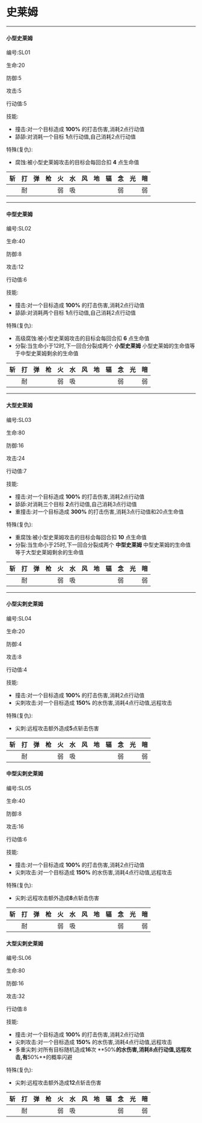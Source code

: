 # 史莱姆

---

#### 小型史莱姆

编号:SL01

生命:20

防御:5

攻击:5

行动值:5

技能:

* 撞击:对一个目标造成 **100%** 的打击伤害,消耗2点行动值
* 舔舔:对消耗一个目标 **1**点行动值,自己消耗2点行动值

特殊(复仇):

* 腐蚀:被小型史莱姆攻击的目标会每回合扣 **4** 点生命值

| 斩   | 打   | 弹   | 枪   | 火   | 水   | 风   | 地   | 辐   | 念   | 光   | 暗   |
| ---- | ---- | ---- | ---- | ---- | ---- | ---- | ---- | ---- | ---- | ---- | ---- |
|      | 耐   |      |      | 弱   | 吸   |      |      |      | 弱   |      | 弱   |



---

#### 中型史莱姆

编号:SL02

生命:40

防御:8

攻击:12

行动值:6

技能:

* 撞击:对一个目标造成 **100%** 的打击伤害,消耗2点行动值
* 舔舔:对消耗两个目标 **1**点行动值,自己消耗2点行动值

特殊(复仇):

* 高级腐蚀:被小型史莱姆攻击的目标会每回合扣 **6** 点生命值
* 分裂:当生命小于12时,下一回合分裂成两个 **小型史莱姆**  小型史莱姆的生命值等于中型史莱姆剩余的生命值

| 斩   | 打   | 弹   | 枪   | 火   | 水   | 风   | 地   | 辐   | 念   | 光   | 暗   |
| ---- | ---- | ---- | ---- | ---- | ---- | ---- | ---- | ---- | ---- | ---- | ---- |
|      | 耐   |      |      | 弱   | 吸   |      |      |      | 弱   |      | 弱   |

---

#### 大型史莱姆

编号:SL03

生命:80

防御:16

攻击:24

行动值:7

技能:

* 撞击:对一个目标造成 **100%** 的打击伤害,消耗2点行动值
* 舔舔:对消耗三个目标 **2**点行动值,自己消耗3点行动值
* 重撞击:对一个目标造成 **300%** 的打击伤害,消耗3点行动值和20点生命值

特殊(复仇):

* 重腐蚀:被小型史莱姆攻击的目标会每回合扣 **10** 点生命值
* 分裂:当生命小于25时,下一回合分裂成两个 **中型史莱姆**  中型史莱姆的生命值等于大型史莱姆剩余的生命值

| 斩   | 打   | 弹   | 枪   | 火   | 水   | 风   | 地   | 辐   | 念   | 光   | 暗   |
| ---- | ---- | ---- | ---- | ---- | ---- | ---- | ---- | ---- | ---- | ---- | ---- |
|      | 耐   |      |      | 弱   | 吸   |      |      |      | 弱   |      | 弱   |

---

#### 小型尖刺史莱姆

编号:SL04

生命:20

防御:4

攻击:8

行动值:4

技能:

* 撞击:对一个目标造成 **100%** 的打击伤害,消耗2点行动值
* 尖刺攻击:对一个目标造成 **150%** 的水伤害,消耗4点行动值,远程攻击

特殊(复仇):

* 尖刺:远程攻击额外造成**5**点斩击伤害

| 斩   | 打   | 弹   | 枪   | 火   | 水   | 风   | 地   | 辐   | 念   | 光   | 暗   |
| ---- | ---- | ---- | ---- | ---- | ---- | ---- | ---- | ---- | ---- | ---- | ---- |
|      | 耐   |      |      | 弱   | 吸   |      |      |      | 弱   |      | 弱   |

#### 中型尖刺史莱姆

编号:SL05

生命:40

防御:8

攻击:16

行动值:6

技能:

* 撞击:对一个目标造成 **100%** 的打击伤害,消耗2点行动值
* 尖刺攻击:对一个目标造成 **150%** 的水伤害,消耗4点行动值,远程攻击

特殊(复仇):

* 尖刺:远程攻击额外造成**8**点斩击伤害

| 斩   | 打   | 弹   | 枪   | 火   | 水   | 风   | 地   | 辐   | 念   | 光   | 暗   |
| ---- | ---- | ---- | ---- | ---- | ---- | ---- | ---- | ---- | ---- | ---- | ---- |
|      | 耐   |      |      | 弱   | 吸   |      |      |      | 弱   |      | 弱   |

#### 大型尖刺史莱姆

编号:SL06

生命:80

防御:16

攻击:32

行动值:8

技能:

* 撞击:对一个目标造成 **100%** 的打击伤害,消耗2点行动值
* 尖刺攻击:对一个目标造成 **150%** 的水伤害,消耗4点行动值,远程攻击
* 多重尖刺:对所有目标随机造成**16**次 **50%**的水伤害,消耗8点行动值,远程攻击,有**50%**的概率闪避

特殊(复仇):

* 尖刺:远程攻击额外造成**12**点斩击伤害

| 斩   | 打   | 弹   | 枪   | 火   | 水   | 风   | 地   | 辐   | 念   | 光   | 暗   |
| ---- | ---- | ---- | ---- | ---- | ---- | ---- | ---- | ---- | ---- | ---- | ---- |
|      | 耐   |      |      | 弱   | 吸   |      |      |      | 弱   |      | 弱   |